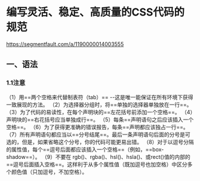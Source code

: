 # 编写灵活、稳定、高质量的CSS代码的规范

https://segmentfault.com/a/1190000014003555

## 一、语法

### 1.1注意

（1）用==两个空格来代替制表符（tab）== --这是唯一能保证在所有环境下获得一致展现的方法。
（2）为选择器分组时，将==单独的选择器单独放在一行==。
（3）为了代码的易读性，在每个声明块的==左花括号前添加一个空格==。
（4）声明块的==右花括号应当单独成行==。
（5）每条==声明语句之后应该插入一个空格==。
（6）为了获得更准确的错误报告，每条==声明都应该独占一行==。
（7）所有声明语句都应当以==分号结尾==。最后一条声明语句后面的分号是可选的，但是，如果省略这个分号，你的代码可能更易出错。
（8）对于以逗号分隔的属性值，每个==逗号后面都应该插入一个空格==（例如，==box-shadow==）。
（9）不要在 rgb()、rgba()、hsl()、hsla()、或rect()值的内部的==逗号后面插入空格==。这样利于从多个属性值（既加逗号也加空格）中区分多个颜色值（只加逗号，不加空格）。
